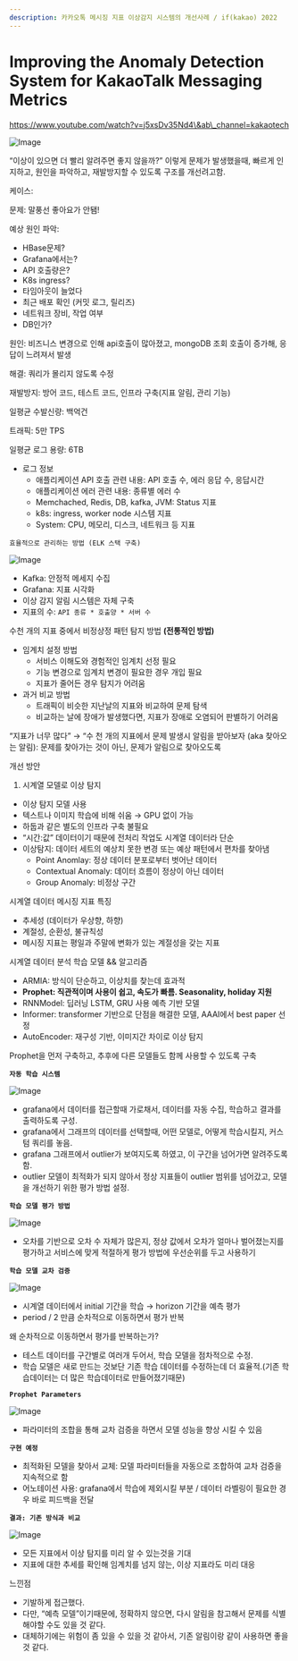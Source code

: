 ```yaml
---
description: 카카오톡 메시징 지표 이상감지 시스템의 개선사례 / if(kakao) 2022
---
```


# Improving the Anomaly Detection System for KakaoTalk Messaging Metrics

https://www.youtube.com/watch?v=j5xsDv35Nd4\&ab\_channel=kakaotech

![Image](https://github.com/user-attachments/assets/4e64a7d2-11a5-4e1d-b8e5-dc913adaae1d)

“이상이 있으면 더 빨리 알려주면 좋지 않을까?” 이렇게 문제가 발생했을때, 빠르게 인지하고, 원인을 파악하고, 재발방지할 수 있도록 구조를 개선려고함.

케이스:

문제: 말풍선 좋아요가 안됌!

예상 원인 파악:

* HBase문제?
* Grafana에서는?
* API 호출량은?
* K8s ingress?
* 타임아웃이 늘었다
* 최근 배포 확인 (커밋 로그, 릴리즈)
* 네트워크 장비, 작업 여부
* DB인가?

원인: 비즈니스 변경으로 인해 api호출이 많아졌고, mongoDB 조회 호출이 증가해, 응답이 느려져서 발생

해결: 쿼리가 몰리지 않도록 수정

재발방지: 방어 코드, 테스트 코드, 인프라 구축(지표 알림, 관리 기능)

일평균 수발신량: 백억건

트래픽: 5만 TPS

일평균 로그 용량: 6TB

* 로그 정보
  * 애플리케이션 API 호출 관련 내용: API 호출 수, 에러 응답 수, 응답시간
  * 애플리케이션 에러 관련 내용: 종류별 에러 수
  * Memchached, Redis, DB, kafka, JVM: Status 지표
  * k8s: ingress, worker node 시스템 지표
  * System: CPU, 메모리, 디스크, 네트워크 등 지표

`효율적으로 관리하는 방법 (ELK 스택 구축)`

![Image](https://github.com/user-attachments/assets/ad8faf8b-84ac-4d8c-9a95-22ef770dfdaa)

* Kafka: 안정적 메세지 수집
* Grafana: 지표 시각화
* 이상 감지 알림 시스템은 자체 구축
* 지표의 수: `API 종류 * 호출양 * 서버 수`

수천 개의 지표 중에서 비정상정 패턴 탐지 방법 **(전통적인 방법)**

* 임계치 설정 방법
  * 서비스 이해도와 경험적인 임계치 선정 필요
  * 기능 변경으로 임계치 변경이 필요한 경우 개입 필요
  * 지표가 줄어든 경우 탐지가 어려움
* 과거 비교 방법
  * 트래픽이 비슷한 지난날의 지표와 비교하여 문제 탐색
  * 비교하는 날에 장애가 발생했다면, 지표가 장애로 오염되어 판별하기 어려움

“지표가 너무 많다” → “수 천 개의 지표에서 문제 발생시 알림을 받아보자 (aka 찾아오는 알림): 문제를 찾아가는 것이 아닌, 문제가 알림으로 찾아오도록

개선 방안

1. 시계열 모델로 이상 탐지

* 이상 탐지 모델 사용
* 텍스트나 이미지 학습에 비해 쉬움 → GPU 없이 가능
* 하둡과 같은 별도의 인프라 구축 불필요
* “시간:값” 데이터이기 때문에 전처리 작업도 시계열 데이터라 단순
* 이상탐지: 데이터 세트의 예상치 못한 변경 또는 예상 패턴에서 편차를 찾아냄
  * Point Anomlay: 정상 데이터 분포로부터 벗어난 데이터
  * Contextual Anomaly: 데이터 흐름이 정상이 아닌 데이터
  * Group Anomaly: 비정상 구간

시계열 데이터 메시징 지표 특징

* 추세성 (데이터가 우상향, 하향)
* 계절성, 순환성, 불규칙성
* 메시징 지표는 평일과 주말에 변화가 있는 계절성을 갖는 지표

시계열 데이터 분석 학습 모델 && 알고리즘

* ARMIA: 방식이 단순하고, 이상치를 찾는데 효과적
* **Prophet: 직관적이며 사용이 쉽고, 속도가 빠름. Seasonality, holiday 지원**
* RNNModel: 딥러닝 LSTM, GRU 사용 예측 기반 모델
* Informer: transformer 기반으로 단점을 해결한 모델, AAAI에서 best paper 선정
* AutoEncoder: 재구성 기반, 이미지간 차이로 이상 탐지

Prophet을 먼저 구축하고, 추후에 다른 모델들도 함께 사용할 수 있도록 구축

**`자동 학습 시스템`**

![Image](https://github.com/user-attachments/assets/c80b36c5-cf22-42ae-b6b3-b90c22be9a4d)

* grafana에서 데이터를 접근할때 가로채서, 데이터를 자동 수집, 학습하고 결과를 출력하도록 구성.
* grafana에서 그래프의 데이터를 선택할때, 어떤 모델로, 어떻게 학습시킬지, 커스텀 쿼리를 놓음.
* grafana 그래프에서 outlier가 보여지도록 하였고, 이 구간을 넘어가면 알려주도록 함.
* outlier 모델이 최적화가 되지 않아서 정상 지표들이 outlier 범위를 넘어갔고, 모델을 개선하기 위한 평가 방법 설정.

**`학습 모델 평가 방법`**

![Image](https://github.com/user-attachments/assets/e6b0a444-48aa-48f5-8ffc-e56bfad1bb59)

* 오차를 기반으로 오차 수 자체가 많은지, 정상 값에서 오차가 얼마나 벌어졌는지를 평가하고 서비스에 맞게 적절하게 평가 방법에 우선순위를 두고 사용하기

**`학습 모델 교차 검증`**

![Image](https://github.com/user-attachments/assets/fa6f0200-af9c-4cb2-84a1-9f0d32ffaaee)

* 시계열 데이터에서 initial 기간을 학습 → horizon 기간을 예측 평가
* period / 2 만큼 순차적으로 이동하면서 평가 반복

왜 순차적으로 이동하면서 평가를 반복하는가?

* 테스트 데이터를 구간별로 여러개 두어서, 학습 모델을 점차적으로 수정.
* 학습 모델은 새로 만드는 것보단 기존 학습 데이터를 수정하는데 더 효율적.(기존 학습데이터는 더 많은 학습데이터로 만들어졌기때문)

**`Prophet Parameters`**

![Image](https://github.com/user-attachments/assets/9ee6766a-6188-42a8-8e1f-8e999de283d1)

* 파라미터의 조합을 통해 교차 검증을 하면서 모델 성능을 향상 시킬 수 있음

**`구현 예정`**

* 최적화된 모델을 찾아서 교체: 모델 파라미터들을 자동으로 조합하여 교차 검증을 지속적으로 함
* 어노테이션 사용: grafana에서 학습에 제외시킬 부분 / 데이터 라벨링이 필요한 경우 바로 피드백을 전달

**`결과: 기존 방식과 비교`**

![Image](https://github.com/user-attachments/assets/239073d1-cfa9-4daf-b137-0c67ad4fe03f)

* 모든 지표에서 이상 탐지를 미리 알 수 있는것을 기대
* 지표에 대한 추세를 확인해 임계치를 넘지 않는, 이상 지표라도 미리 대응

느낀점

* 기발하게 접근했다.
* 다만, “예측 모델”이기때문에, 정확하지 않으면, 다시 알림을 참고해서 문제를 식별해야할 수도 있을 것 같다.
* 대체하기에는 위험이 좀 있을 수 있을 것 같아서, 기존 알림이랑 같이 사용하면 좋을 것 같다.
